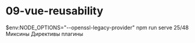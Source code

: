 # 09-vue-reusability

$env:NODE_OPTIONS="--openssl-legacy-provider"
npm run serve
25/48
Миксины Директивы плагины

